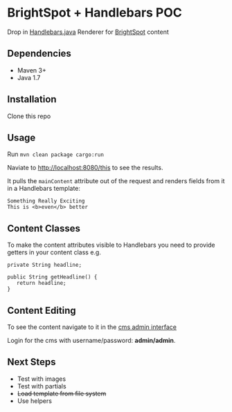 # BrightSpot + Handlebars POC

Drop in [Handlebars.java](https://github.com/jknack/handlebars.java) Renderer for
[BrightSpot](http://www.brightspotcms.com/) content

## Dependencies

* Maven 3+
* Java 1.7

## Installation

Clone this repo

## Usage

Run `mvn clean package cargo:run`

Naviate to [http://localhost:8080/this](http://localhost:8080/this) to see the results.

It pulls the `mainContent` attribute out of the request and renders fields from it in a Handlebars template:

    Something Really Exciting
    This is <b>even</b> better


## Content Classes

To make the content attributes visible to Handlebars you need to provide getters in your content class e.g.

    private String headline;

    public String getHeadline() {
       return headline;
    }

## Content Editing

To see the content navigate to it in the [cms admin interface](http://localhost:8080/cms/content/edit.jsp?id=0000014b-131d-de07-a9cf-3bffcbf70000)

Login for the cms with username/password: **admin/admin**.

## Next Steps

* Test with images
* Test with partials
* ~~Load template from file system~~
* Use helpers